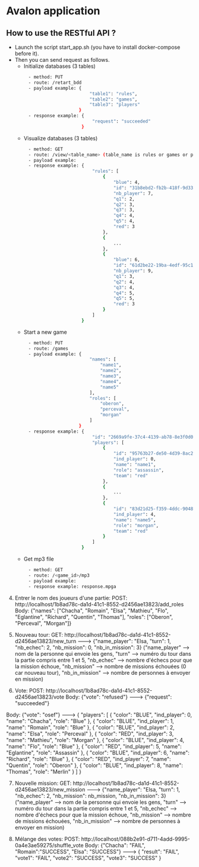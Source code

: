 # Avalon application

## How to use the RESTful API ?

* Launch the script start_app.sh (you have to install docker-compose before it).
* Then you can send request as follows.
  - Initialize databases (3 tables)
  ```bash
       - method: PUT
       - route: /retart_bdd
       - payload example: {
                              "table1": "rules",
                              "table2": "games",
                              "table3": "players"
                          }
       - response example: {
                               "request": "succeeded"
                           }
  ```
  - Visualize databases (3 tables)
  ```bash
       - method: GET
       - route: /view/<table_name> (table_name is rules or games or players)
       - payload example:
       - response example: {
                               "rules": [
                                   {
                                       "blue": 4,
                                       "id": "31b8ebd2-fb2b-418f-9d33-aaab4f28215e",
                                       "nb_player": 7,
                                       "q1": 2,
                                       "q2": 3,
                                       "q3": 3,
                                       "q4": 4,
                                       "q5": 4,
                                       "red": 3
                                   },
                                   {
                                       ...
                                   },
                                   {
                                       "blue": 6,
                                       "id": "61d2be22-19ba-4edf-95c1-9407f0ba6062",
                                       "nb_player": 9,
                                       "q1": 3,
                                       "q2": 4,
                                       "q3": 4,
                                       "q4": 5,
                                       "q5": 5,
                                       "red": 3
                                   }
                               ]
                           }
  ```
  - Start a new game
  ```bash
       - method: PUT
       - route: /games
       - payload example: {
                              "names": [
                                  "name1",
                                  "name2",
                                  "name3",
                                  "name4",
                                  "name5"
                              ],
                              "roles": [
                                  "oberon",
                                  "perceval",
                                  "morgan"
                              ]
                          }
       - response example: {
                               "id": "2669a9fe-37c4-4139-ab78-8e3f0d0607d0",
                               "players": [
                                   {
                                       "id": "95763b27-de50-4d39-8ac2-2a7010281788",
                                       "ind_player": 0,
                                       "name": "name1",
                                       "role": "assassin",
                                       "team": "red"
                                   },
                                   {
                                       ...
                                   },
                                   {
                                       "id": "83d21d25-f359-4ddc-9048-69ba1e6cf5b5",
                                       "ind_player": 4,
                                       "name": "name5",
                                       "role": "morgan",
                                       "team": "red"
                                   }
                               ]
                           }
  ```
  - Get mp3 file
  ```bash
       - method: GET
       - route: /<game_id>/mp3
       - payload example:
       - response example: response.mpga
  ```












4. Entrer le nom des joueurs d'une partie:
POST: http://localhost/1b8ad78c-da1d-41c1-8552-d2456ae13823/add_roles
Body: {"names": ["Chacha", "Romain", "Elsa", "Mathieu", "Flo", "Eglantine", "Richard", "Quentin", "Thomas"],
       "roles": ["Oberon", "Perceval", "Morgan"]}

5. Nouveau tour:
GET: http://localhost/1b8ad78c-da1d-41c1-8552-d2456ae13823/new_turn
---> {"name_player": "Elsa, "turn": 1, "nb_echec": 2, "nb_mission": 0, "nb_in_mission": 3}
("name_player" --> nom de la personne qui envoie les gens,
 "turn" --> numéro du tour dans la partie compris entre 1 et 5,
 "nb_echec" --> nombre d'échecs pour que la mission échoue,
 "nb_mission" --> nombre de missions échouées (0 car nouveau tour),
 "nb_in_mission" --> nombre de personnes à envoyer en mission)


6. Vote:
POST: http://localhost/1b8ad78c-da1d-41c1-8552-d2456ae13823/vote
Body: {"vote": "refused"}
---> {"request": "succeeded"}

Body: {"vote": "osef"}
--->
{
    "players": [
        {
            "color": "BLUE",
            "ind_player": 0,
            "name": "Chacha",
            "role": "Blue"
        },
        {
            "color": "BLUE",
            "ind_player": 1,
            "name": "Romain",
            "role": "Blue"
        },
        {
            "color": "BLUE",
            "ind_player": 2,
            "name": "Elsa",
            "role": "Perceval"
        },
        {
            "color": "RED",
            "ind_player": 3,
            "name": "Mathieu",
            "role": "Morgan"
        },
        {
            "color": "BLUE",
            "ind_player": 4,
            "name": "Flo",
            "role": "Blue"
        },
        {
            "color": "RED",
            "ind_player": 5,
            "name": "Eglantine",
            "role": "Assassin"
        },
        {
            "color": "BLUE",
            "ind_player": 6,
            "name": "Richard",
            "role": "Blue"
        },
        {
            "color": "RED",
            "ind_player": 7,
            "name": "Quentin",
            "role": "Oberon"
        },
        {
            "color": "BLUE",
            "ind_player": 8,
            "name": "Thomas",
            "role": "Merlin"
        }
    ]
}


7. Nouvelle mission:
GET: http://localhost/1b8ad78c-da1d-41c1-8552-d2456ae13823/new_mission
---> {"name_player": "Elsa, "turn": 1, "nb_echec": 2, "nb_mission": nb_mission, "nb_in_mission": 3}
("name_player" --> nom de la personne qui envoie les gens,
 "turn" --> numéro du tour dans la partie compris entre 1 et 5,
 "nb_echec" --> nombre d'échecs pour que la mission échoue,
 "nb_mission" --> nombre de missions échouées,
 "nb_in_mission" --> nombre de personnes à envoyer en mission)


8. Mélange des votes:
POST: http://localhost/088b2e91-d711-4add-9995-0a4e3ae59275/shuffle_vote
Body: {"Chacha": "FAIL", "Romain":"SUCCESS", "Elsa": "SUCCESS"}
--->
{
    "result": "FAIL",
    "vote1": "FAIL",
    "vote2": "SUCCESS",
    "vote3": "SUCCESS"
}

